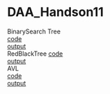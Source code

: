 # DAA_Handson11

BinarySearch Tree  
[code](https://github.com/mounikamittapalli/DAA_Handson11/blob/b16c152b186f966729c955440e39253419dd9291/binarySearchTree.py)  
[output](https://github.com/mounikamittapalli/DAA_Handson11/blob/b16c152b186f966729c955440e39253419dd9291/BinarySearchTree%20output.png
)  
RedBlackTree 
[code](https://github.com/mounikamittapalli/DAA_Handson11/blob/b16c152b186f966729c955440e39253419dd9291/redBlackTree.py)  
[output](https://github.com/mounikamittapalli/DAA_Handson11/blob/b16c152b186f966729c955440e39253419dd9291/RedblackTree%20output.png)  
AVL    
[code](https://github.com/mounikamittapalli/DAA_Handson11/blob/b16c152b186f966729c955440e39253419dd9291/avl.py)  
[output](https://github.com/mounikamittapalli/DAA_Handson11/blob/b16c152b186f966729c955440e39253419dd9291/AVL%20output.png)
